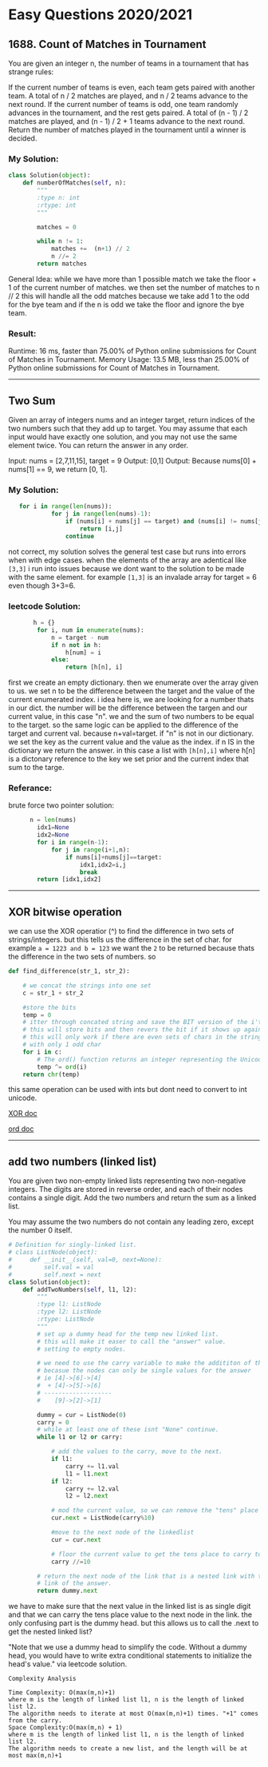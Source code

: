 # Easy Questions 2020/2021

## 1688. Count of Matches in Tournament
You are given an integer n, the number of teams in a tournament that has strange rules:

If the current number of teams is even, each team gets paired with another team. A total of n / 2 matches are played, and n / 2 teams advance to the next round.
If the current number of teams is odd, one team randomly advances in the tournament, and the rest gets paired. A total of (n - 1) / 2 matches are played, and (n - 1) / 2 + 1 teams advance to the next round.
Return the number of matches played in the tournament until a winner is decided.

### My Solution:
```python
class Solution(object):
    def numberOfMatches(self, n):
        """
        :type n: int
        :rtype: int
        """

        matches = 0

        while n != 1:
            matches +=  (n+1) // 2
            n //= 2
        return matches
```

General Idea: while we have more than 1 possible match we take the floor + 1
of the current number of matches. we then set the number of matches to n // 2
this will handle all the odd matches because we take add 1 to the odd for the bye
team and if the n is odd we take the floor and ignore the bye team.

### Result:
Runtime: 16 ms, faster than 75.00% of Python online submissions for Count of Matches in Tournament.
Memory Usage: 13.5 MB, less than 25.00% of Python online submissions for Count of Matches in Tournament.

---


## Two Sum

Given an array of integers nums and an integer target, return indices of the two numbers such that they add up to target.
You may assume that each input would have exactly one solution, and you may not use the same element twice.
You can return the answer in any order.

Input: nums = [2,7,11,15], target = 9
Output: [0,1]
Output: Because nums[0] + nums[1] == 9, we return [0, 1].

### My Solution:

```python
   for i in range(len(nums)):
            for j in range(len(nums)-1):
                if (nums[i] + nums[j] == target) and (nums[i] != nums[j]): # check element not index.
                    return [i,j]
                continue
```

not correct, my solution solves the general test case but runs into errors when
with edge cases. when the elements of the array are adentical like `[3,3]` i run into
issues because we dont want to the solution to be made with the same element.
for example `[1,3]` is an invalade array for target = 6 even though 3+3=6.

### leetcode Solution:

```python
       h = {}
        for i, num in enumerate(nums):
            n = target - num
            if n not in h:
                h[num] = i
            else:
                return [h[n], i]
```
first we create an empty dictionary. then we enumerate over the array given to us.
we set n to be the difference between the target and the value of the current enumerated index. i idea here is, we are looking for a number thats in our dict. the
number will be the difference between the targen and our current value, in this case "n". we and the sum of two numbers to be equal to the target. so the same logic can be
applied to the difference of the target and current val. because n+val=target.
if "n" is not in our dictionary. we set the key as the current value and the value as the index.
if n IS in the dictionary we return the answer. in this case a list with `[h[n],i]` where h[n] is a dictonary reference to the key we set prior and the current index that
sum to the targe.

### Referance:
brute force two pointer solution:
```py
      n = len(nums)
        idx1=None
        idx2=None
        for i in range(n-1):
            for j in range(i+1,n):
                if nums[i]+nums[j]==target:
                    idx1,idx2=i,j
                    break
        return [idx1,idx2]
```
---

## XOR bitwise operation
we can use the XOR operatior (^) to find the difference in two sets of strings/integers. but this tells us the difference in the set of char. for example `a = 1223 and b = 123` we want
the `2` to be returned because thats the difference in the two sets of numbers. so
```py
def find_difference(str_1, str_2):

    # we concat the strings into one set
    c = str_1 + str_2

    #store the bits
    temp = 0
    # itter through concated string and save the BIT version of the i'th to temp
    # this will store bits and then revers the bit if it shows up again.
    # this will only work if there are even sets of chars in the strings
    # with only 1 odd char
    for i in c:
        # The ord() function returns an integer representing the Unicode character.
        temp ^= ord(i)
    return chr(temp)

```
this same operation can be used with ints but dont need to convert to int unicode.

[XOR doc](https://python-reference.readthedocs.io/en/latest/docs/operators/bitwise_XOR.html)

[ord doc](https://www.programiz.com/python-programming/methods/built-in/ord)

---

## add two numbers (linked list)

You are given two non-empty linked lists representing two non-negative integers. The digits are stored in reverse order, and each of their nodes contains a single digit. Add the two numbers and return the sum as a linked list.

You may assume the two numbers do not contain any leading zero, except the number 0 itself.

```python
# Definition for singly-linked list.
# class ListNode(object):
#     def __init__(self, val=0, next=None):
#         self.val = val
#         self.next = next
class Solution(object):
    def addTwoNumbers(self, l1, l2):
        """
        :type l1: ListNode
        :type l2: ListNode
        :rtype: ListNode
        """
        # set up a dummy head for the temp new linked list.
        # this will make it easer to call the "answer" value.
        # setting to empty nodes.

        # we need to use the carry variable to make the addititon of the linkeds
        # becasue the nodes can only be single values for the answer
        # ie [4]->[6]->[4]
        #  + [4]->[5]->[6]
        # -------------------
        #    [9]->[2]->[1]

        dummy = cur = ListNode(0)
        carry = 0
        # while at least one of these isnt "None" continue.
        while l1 or l2 or carry:

            # add the values to the carry, move to the next.
            if l1:
                carry += l1.val
                l1 = l1.next
            if l2:
                carry += l2.val
                l2 = l2.next

            # mod the current value, so we can remove the "tens" place digit.
            cur.next = ListNode(carry%10)

            #move to the next node of the linkedlist
            cur = cur.next

            # floor the current value to get the tens place to carry to next value
            carry //=10

        # return the next node of the link that is a nested link with the
        # link of the answer.
        return dummy.next
```

we have to make sure that the next value in the linked list is as single digit and that we can carry the tens place value to the next
node in the link. the only confusing part is the dummy head. but this allows us to call the .next to get the nested linked list?

"Note that we use a dummy head to simplify the code. Without a dummy head, you would have to write extra conditional statements to initialize the head's value." via leetcode solution.

```
Complexity Analysis

Time Complexity: O(max(m,n)+1)
where m is the length of linked list l1, n is the length of linked list l2.
The algorithm needs to iterate at most O(max(m,n)+1) times. "+1" comes from the carry.
Space Complexity:O(max(m,n) + 1)
where m is the length of linked list l1, n is the length of linked list l2.
The algorithm needs to create a new list, and the length will be at most max(m,n)+1
```

